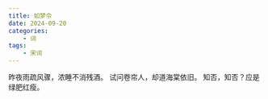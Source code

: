 ```yaml
---
title: 如梦令
date: 2024-09-20
categories: 
    - 词
tags: 
    - 宋词
---
```


昨夜雨疏风骤，浓睡不消残酒。
试问卷帘人，却道海棠依旧。
知否，知否？应是绿肥红瘦。
